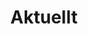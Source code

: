 ---
title: Aktuellt
description: "Aktuella händelser, nya projekt, övningstider. Här hittar du allt
  som är på gång. Du kan också kontakta oss om du har något som passar in här. "
intro:
  blurbs:
    - date: 2020-10-13T09:51:47.351Z
      image: images/newspaper.jpg
      title: Solf Folkdanslag håller paus under hösten
      body: Under *hösten* är tar Solf folkdanslag paus på grund av coronaepidemin.
        Instruktör Annina Ylikoski kommer att i våra sociala medier förklara mer
        om orsakerna. Efter julen förväntas verksamheten vara igång igen.
    - date: 2020-10-13T10:00:36.697Z
      title: Flera danskurser ordnas av Vörå MI i folkiga danstraditioner
      image: images/newspaper.jpg
      body: "Under hösten ordans en längre kurs i **allmogedans** och två kortkurser i
        ringlekar i Karvsor skola. Kursen i allmogedans statar 13.9 kl.
        18-20.15. Kurserna i ringlekar ordnas söndag 22.11 kl.14-14.45
        (familjer) och 15-15.45 (vuxna). Priset: 15e. Mer information om kursen
        finns på våra sidor i facebook och instagram. Anmälan via [Vörå
        Medborgarinstitut](https://www.vora.fi/kultur-och-fritid/vomi/)"
---